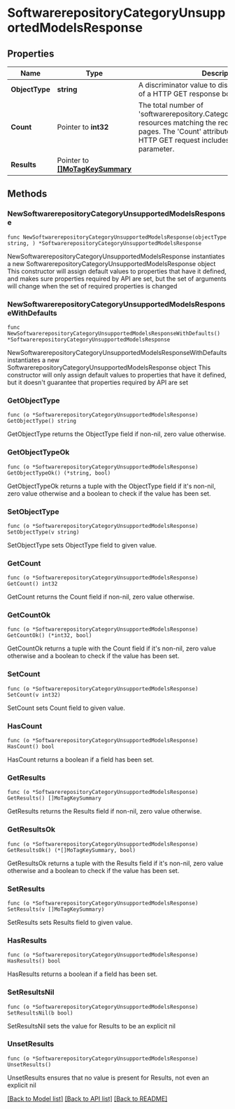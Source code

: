 # SoftwarerepositoryCategoryUnsupportedModelsResponse

## Properties

Name | Type | Description | Notes
------------ | ------------- | ------------- | -------------
**ObjectType** | **string** | A discriminator value to disambiguate the schema of a HTTP GET response body. | 
**Count** | Pointer to **int32** | The total number of &#39;softwarerepository.CategoryUnsupportedModels&#39; resources matching the request, accross all pages. The &#39;Count&#39; attribute is included when the HTTP GET request includes the &#39;$inlinecount&#39; parameter. | [optional] 
**Results** | Pointer to [**[]MoTagKeySummary**](MoTagKeySummary.md) |  | [optional] 

## Methods

### NewSoftwarerepositoryCategoryUnsupportedModelsResponse

`func NewSoftwarerepositoryCategoryUnsupportedModelsResponse(objectType string, ) *SoftwarerepositoryCategoryUnsupportedModelsResponse`

NewSoftwarerepositoryCategoryUnsupportedModelsResponse instantiates a new SoftwarerepositoryCategoryUnsupportedModelsResponse object
This constructor will assign default values to properties that have it defined,
and makes sure properties required by API are set, but the set of arguments
will change when the set of required properties is changed

### NewSoftwarerepositoryCategoryUnsupportedModelsResponseWithDefaults

`func NewSoftwarerepositoryCategoryUnsupportedModelsResponseWithDefaults() *SoftwarerepositoryCategoryUnsupportedModelsResponse`

NewSoftwarerepositoryCategoryUnsupportedModelsResponseWithDefaults instantiates a new SoftwarerepositoryCategoryUnsupportedModelsResponse object
This constructor will only assign default values to properties that have it defined,
but it doesn't guarantee that properties required by API are set

### GetObjectType

`func (o *SoftwarerepositoryCategoryUnsupportedModelsResponse) GetObjectType() string`

GetObjectType returns the ObjectType field if non-nil, zero value otherwise.

### GetObjectTypeOk

`func (o *SoftwarerepositoryCategoryUnsupportedModelsResponse) GetObjectTypeOk() (*string, bool)`

GetObjectTypeOk returns a tuple with the ObjectType field if it's non-nil, zero value otherwise
and a boolean to check if the value has been set.

### SetObjectType

`func (o *SoftwarerepositoryCategoryUnsupportedModelsResponse) SetObjectType(v string)`

SetObjectType sets ObjectType field to given value.


### GetCount

`func (o *SoftwarerepositoryCategoryUnsupportedModelsResponse) GetCount() int32`

GetCount returns the Count field if non-nil, zero value otherwise.

### GetCountOk

`func (o *SoftwarerepositoryCategoryUnsupportedModelsResponse) GetCountOk() (*int32, bool)`

GetCountOk returns a tuple with the Count field if it's non-nil, zero value otherwise
and a boolean to check if the value has been set.

### SetCount

`func (o *SoftwarerepositoryCategoryUnsupportedModelsResponse) SetCount(v int32)`

SetCount sets Count field to given value.

### HasCount

`func (o *SoftwarerepositoryCategoryUnsupportedModelsResponse) HasCount() bool`

HasCount returns a boolean if a field has been set.

### GetResults

`func (o *SoftwarerepositoryCategoryUnsupportedModelsResponse) GetResults() []MoTagKeySummary`

GetResults returns the Results field if non-nil, zero value otherwise.

### GetResultsOk

`func (o *SoftwarerepositoryCategoryUnsupportedModelsResponse) GetResultsOk() (*[]MoTagKeySummary, bool)`

GetResultsOk returns a tuple with the Results field if it's non-nil, zero value otherwise
and a boolean to check if the value has been set.

### SetResults

`func (o *SoftwarerepositoryCategoryUnsupportedModelsResponse) SetResults(v []MoTagKeySummary)`

SetResults sets Results field to given value.

### HasResults

`func (o *SoftwarerepositoryCategoryUnsupportedModelsResponse) HasResults() bool`

HasResults returns a boolean if a field has been set.

### SetResultsNil

`func (o *SoftwarerepositoryCategoryUnsupportedModelsResponse) SetResultsNil(b bool)`

 SetResultsNil sets the value for Results to be an explicit nil

### UnsetResults
`func (o *SoftwarerepositoryCategoryUnsupportedModelsResponse) UnsetResults()`

UnsetResults ensures that no value is present for Results, not even an explicit nil

[[Back to Model list]](../README.md#documentation-for-models) [[Back to API list]](../README.md#documentation-for-api-endpoints) [[Back to README]](../README.md)


